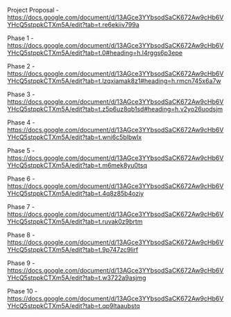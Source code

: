 Project Proposal - https://docs.google.com/document/d/13AGce3YYbsodSaCK672Aw9cHb6VYHcQ5stppkCTXm5A/edit?tab=t.re6ekiiv799a

Phase 1 - https://docs.google.com/document/d/13AGce3YYbsodSaCK672Aw9cHb6VYHcQ5stppkCTXm5A/edit?tab=t.0#heading=h.l4rggs6p3epe

Phase 2 - https://docs.google.com/document/d/13AGce3YYbsodSaCK672Aw9cHb6VYHcQ5stppkCTXm5A/edit?tab=t.lzqxiamak8z1#heading=h.rmcn745x6a7w

Phase 3 - https://docs.google.com/document/d/13AGce3YYbsodSaCK672Aw9cHb6VYHcQ5stppkCTXm5A/edit?tab=t.z5p6uz8qb1sd#heading=h.v2yo26uodsjm

Phase 4 - https://docs.google.com/document/d/13AGce3YYbsodSaCK672Aw9cHb6VYHcQ5stppkCTXm5A/edit?tab=t.wni6c5blbwlx

Phase 5 - https://docs.google.com/document/d/13AGce3YYbsodSaCK672Aw9cHb6VYHcQ5stppkCTXm5A/edit?tab=t.m6mek8yu0tsq

Phase 6 - https://docs.google.com/document/d/13AGce3YYbsodSaCK672Aw9cHb6VYHcQ5stppkCTXm5A/edit?tab=t.4q8z85b4oziy

Phase 7 - https://docs.google.com/document/d/13AGce3YYbsodSaCK672Aw9cHb6VYHcQ5stppkCTXm5A/edit?tab=t.ruvak0z9brtm

Phase 8 - https://docs.google.com/document/d/13AGce3YYbsodSaCK672Aw9cHb6VYHcQ5stppkCTXm5A/edit?tab=t.9p747zc9lirf

Phase 9 - https://docs.google.com/document/d/13AGce3YYbsodSaCK672Aw9cHb6VYHcQ5stppkCTXm5A/edit?tab=t.w3722a9asjmg

Phase 10 - https://docs.google.com/document/d/13AGce3YYbsodSaCK672Aw9cHb6VYHcQ5stppkCTXm5A/edit?tab=t.qp9ltaaubstq
